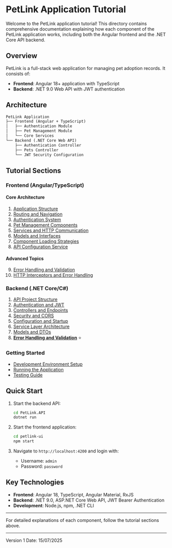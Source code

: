 # PetLink Application Tutorial

Welcome to the PetLink application tutorial! This directory contains comprehensive documentation explaining how each component of the PetLink application works, including both the Angular frontend and the .NET Core API backend.

## Overview

PetLink is a full-stack web application for managing pet adoption records. It consists of:

- **Frontend**: Angular 18+ application with TypeScript
- **Backend**: .NET 9.0 Web API with JWT authentication

## Architecture

```txt
PetLink Application
├── Frontend (Angular + TypeScript)
│   ├── Authentication Module
│   ├── Pet Management Module
│   └── Core Services
└── Backend (.NET Core Web API)
    ├── Authentication Controller
    ├── Pets Controller
    └── JWT Security Configuration
```

## Tutorial Sections

### Frontend (Angular/TypeScript)

#### Core Architecture

1. [Application Structure](./frontend/01-application-structure.md)
2. [Routing and Navigation](./frontend/02-routing-navigation.md)
3. [Authentication System](./frontend/03-authentication.md)
4. [Pet Management Components](./frontend/04-pet-management.md)
5. [Services and HTTP Communication](./frontend/05-services-http.md)
6. [Models and Interfaces](./frontend/06-models-interfaces.md)
7. [Component Loading Strategies](./frontend/07-loading-strategies.md)
8. [API Configuration Service](./frontend/08-api-configuration.md)

#### Advanced Topics

9. [Error Handling and Validation](./frontend/09-error-handling-validation.md)
10. [HTTP Interceptors and Error Handling](./10-interceptors-error-handling.md)

### Backend (.NET Core/C#)

1. [API Project Structure](./backend/01-api-structure.md)
2. [Authentication and JWT](./backend/02-authentication-jwt.md)
3. [Controllers and Endpoints](./backend/03-controllers-endpoints.md)
4. [Security and CORS](./backend/04-security-cors.md)
5. [Configuration and Startup](./backend/05-configuration-startup.md)
6. [Service Layer Architecture](./backend/06-service-layer-architecture.md)
7. [Models and DTOs](./backend/07-models-dtos.md)
8. **[Error Handling and Validation](./backend/08-error-handling-validation.md)** ⭐

### Getting Started

- [Development Environment Setup](./setup/development-environment.md)
- [Running the Application](./setup/running-application.md)
- [Testing Guide](./setup/testing-guide.md)

## Quick Start

1. Start the backend API:

   ```bash
   cd PetLink.API
   dotnet run
   ```

2. Start the frontend application:

   ```bash
   cd petlink-ui
   npm start
   ```

3. Navigate to `http://localhost:4200` and login with:
   - Username: `admin`
   - Password: `password`

## Key Technologies

- **Frontend**: Angular 18, TypeScript, Angular Material, RxJS
- **Backend**: .NET 9.0, ASP.NET Core Web API, JWT Bearer Authentication
- **Development**: Node.js, npm, .NET CLI

---

For detailed explanations of each component, follow the tutorial sections above.

---

Version 1
Date: 15/07/2025
